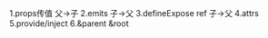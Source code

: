 1.props传值        父->子
2.emits            子->父
3.defineExpose ref 子->父
4.attrs
5.provide/inject
6.&parent &root 